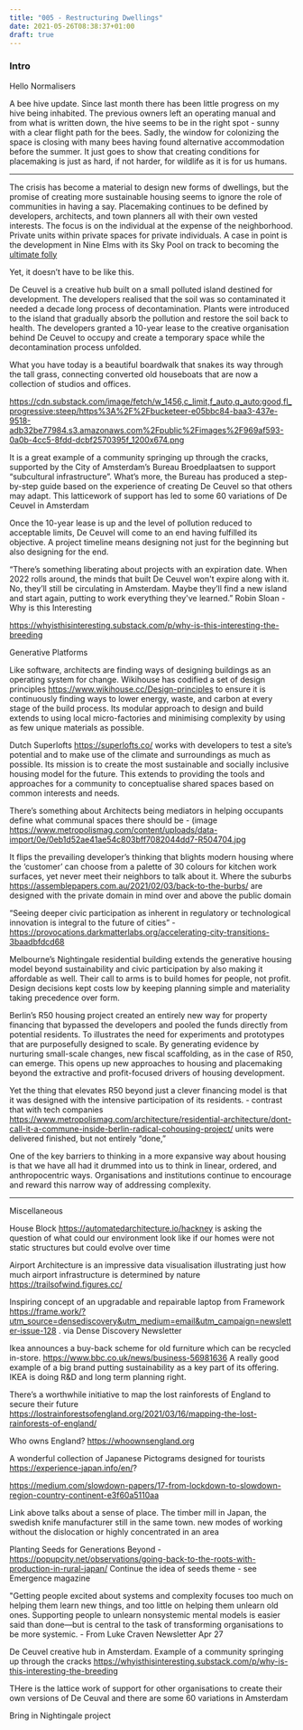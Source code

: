 ```yaml
---
title: "005 - Restructuring Dwellings"
date: 2021-05-26T08:38:37+01:00
draft: true
---
```


### Intro

Hello Normalisers 

A bee hive update. Since last month there has been little progress on my hive being inhabited. The previous owners left an operating manual and from what is written down, the hive seems to be in the right spot - sunny with a clear flight path for the bees. Sadly, the window for colonizing the space is closing with many bees having found alternative accommodation before the summer. It just goes to show that creating conditions for placemaking is just as hard, if not harder, for wildlife as it is for us humans. 

- - - -

The crisis has become a material to design new forms of dwellings, but the promise of creating more sustainable housing seems to ignore the role of communities in having a say. Placemaking continues to be defined by developers, architects, and town planners all with their own vested interests. The focus is on the individual at the expense of the neighborhood. Private units within private spaces for private individuals. A case in point is the development in Nine Elms with its Sky Pool on track to becoming the [ultimate folly](https://www.theguardian.com/artanddesign/2021/feb/02/penthouses-poor-doors-nine-elms-battersea-london-luxury-housing-development)

Yet, it doesn’t have to be like this. 

De Ceuvel is a creative hub built on a small polluted island destined for development. The developers realised that the soil was so contaminated it needed a decade long process of decontamination. Plants were introduced to the island that gradually absorb the pollution and restore the soil back to health. The developers granted a 10-year lease to the creative organisation behind De Ceuvel to occupy and create a temporary space while the decontamination process unfolded.

What you have today is a beautiful boardwalk that snakes its way through the tall grass, connecting converted old houseboats that are now a collection of studios and offices.

https://cdn.substack.com/image/fetch/w_1456,c_limit,f_auto,q_auto:good,fl_progressive:steep/https%3A%2F%2Fbucketeer-e05bbc84-baa3-437e-9518-adb32be77984.s3.amazonaws.com%2Fpublic%2Fimages%2F969af593-0a0b-4cc5-8fdd-dcbf2570395f_1200x674.png

It is a great example of a community springing up through the cracks, supported by the City of Amsterdam’s Bureau Broedplaatsen to support “subcultural infrastructure”. What’s more, the Bureau has produced a step-by-step guide based on the experience of creating De Ceuvel so that others may adapt. This latticework of support has led to some 60 variations of De Ceuvel in Amsterdam

Once the 10-year lease is up and the level of pollution reduced to acceptable limits, De Ceuvel will come to an end having fulfilled its objective. A project timeline means designing not just for the beginning but also designing for the end. 

“There’s something liberating about projects with an expiration date. When 2022 rolls around, the minds that built De Ceuvel won't expire along with it. No, they’ll still be circulating in Amsterdam. Maybe they’ll find a new island and start again, putting to work everything they've learned.” Robin Sloan - Why is this Interesting
 
 https://whyisthisinteresting.substack.com/p/why-is-this-interesting-the-breeding

Generative Platforms

Like software, architects are finding ways of designing buildings as an operating system for change. Wikihouse has codified a set of design principles https://www.wikihouse.cc/Design-principles to ensure it is continuously finding ways to lower energy, waste, and carbon at every stage of the build process. Its modular approach to design and build extends to using local micro-factories and minimising complexity by using as few unique materials as possible.

Dutch Superlofts https://superlofts.co/ works with developers to test a site’s potential and to make use of the climate and surroundings as much as possible. Its mission is to create the most sustainable and socially inclusive housing model for the future. This extends to providing the tools and approaches for a community to conceptualise shared spaces based on common interests and needs. 

There’s something about Architects being mediators in helping occupants define what communal spaces there should be - (image https://www.metropolismag.com/content/uploads/data-import/0e/0eb1d52ae41ae54c803bff7082044dd7-R504704.jpg


It flips the prevailing developer’s thinking that blights modern housing where the ‘customer’ can choose from a palette of 30 colours for kitchen work surfaces, yet never meet their neighbors to talk about it. Where the suburbs https://assemblepapers.com.au/2021/02/03/back-to-the-burbs/ are designed with the private domain in mind over and above the public domain


“Seeing deeper civic participation as inherent in regulatory or technological innovation is integral to the future of cities” - https://provocations.darkmatterlabs.org/accelerating-city-transitions-3baadbfdcd68

Melbourne’s Nightingale residential building extends the generative housing model beyond sustainability and civic participation by also making it affordable as well. Their call to arms is to build homes for people, not profit. Design decisions kept costs low by keeping planning simple and materiality taking precedence over form.  

Berlin’s R50 housing project created an entirely new way for property financing that bypassed the developers and pooled the funds directly from potential residents. To illustrates the need for experiments and prototypes that are purposefully designed to scale. By generating evidence by nurturing small-scale changes, new fiscal scaffolding, as in the case of R50, can emerge. This opens up new approaches to housing and placemaking beyond the extractive and profit-focused drivers of housing development.

 Yet the thing that elevates R50 beyond just a clever financing model is that it was designed with the intensive participation of its residents. - contrast that with tech companies https://www.metropolismag.com/architecture/residential-architecture/dont-call-it-a-commune-inside-berlin-radical-cohousing-project/ units were delivered finished, but not entirely “done,”

One of the key barriers to thinking in a more expansive way about housing is that we have all had it drummed into us to think in linear, ordered, and anthropocentric ways. Organisations and institutions continue to encourage and reward this narrow way of addressing complexity. 

- - - - -
Miscellaneous

House Block https://automatedarchitecture.io/hackney is asking the question of what could our environment look like if our homes were not static structures but could evolve over time

Airport Architecture is an impressive data visualisation illustrating just how much airport infrastructure is determined by nature https://trailsofwind.figures.cc/ 

Inspiring concept of an upgradable and repairable laptop from Framework https://frame.work/?utm_source=densediscovery&utm_medium=email&utm_campaign=newsletter-issue-128 . via Dense Discovery Newsletter

Ikea announces a buy-back scheme for old furniture which can be recycled in-store. https://www.bbc.co.uk/news/business-56981636 A really good example of a big brand putting sustainability as a key part of its offering. IKEA is doing R&D and long term planning right. 

There’s a worthwhile initiative to map the lost rainforests of England to secure their future https://lostrainforestsofengland.org/2021/03/16/mapping-the-lost-rainforests-of-england/

Who owns England? https://whoownsengland.org

A wonderful collection of Japanese Pictograms designed for tourists https://experience-japan.info/en/?



https://medium.com/slowdown-papers/17-from-lockdown-to-slowdown-region-country-continent-e3f60a5110aa

Link above talks about a sense of place. The timber mill in Japan, the swedish knife manufacturer still in the same town. new modes of working without the dislocation or highly concentrated in an area

Planting Seeds for Generations Beyond - https://popupcity.net/observations/going-back-to-the-roots-with-production-in-rural-japan/ Continue the idea of seeds theme - see Emergence magazine

"Getting people excited about systems and complexity focuses too much on helping them learn new things, and too little on helping them unlearn old ones. Supporting people to unlearn nonsystemic mental models is easier said than done—but is central to the task of transforming organisations to be more systemic. - From Luke Craven Newsletter Apr 27

De Ceuvel creative hub in Amsterdam. Example of a community springing up through the cracks https://whyisthisinteresting.substack.com/p/why-is-this-interesting-the-breeding

THere is the lattice work of support for other organisations to create their own versions of De Ceuval and there are some 60 variations in Amsterdam

Bring in Nightingale project